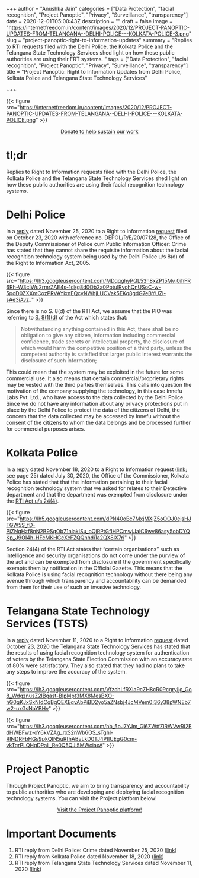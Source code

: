 +++
author = "Anushka Jain"
categories = ["Data Protection", "facial recognition", "Project Panoptic", "Privacy", "Surveillance", "transparency"]
date = 2020-12-01T05:00:43Z
description = ""
draft = false
image = "https://internetfreedom.in/content/images/2020/12/PROJECT-PANOPTIC-UPDATES-FROM-TELANGANA--DELHI-POLICE---KOLKATA-POLICE-3.png"
slug = "project-panoptic-right-to-information-updates"
summary = "Replies to RTI requests filed with the Delhi Police, the Kolkata Police and the Telangana State Technology Services shed light on how these public authorities are using their FRT systems. "
tags = ["Data Protection", "facial recognition", "Project Panoptic", "Privacy", "Surveillance", "transparency"]
title = "Project Panoptic: Right to Information Updates from Delhi Police, Kolkata Police and Telangana State Technology Services"

+++


{{< figure src="https://internetfreedom.in/content/images/2020/12/PROJECT-PANOPTIC-UPDATES-FROM-TELANGANA--DELHI-POLICE---KOLKATA-POLICE.png" >}}



<div style="text-align:center;">
    <a href="https://internetfreedom.in/donate/" class="button">Donate to help sustain our work</a>
</div>



# tl;dr

Replies to Right to Information requests filed with the Delhi Police, the Kolkata Police and the Telangana State Technology Services shed light on how these public authorities are using their facial recognition technology systems. 

# Delhi Police

In a [reply](https://drive.google.com/file/d/1iR8Mw1uCoCTLTVWvEQVp1bNvuGruTxgQ/view?usp=sharing) dated November 25, 2020 to a Right to Information [request](https://drive.google.com/file/d/1HTCZt-HkRedEDT_s4kG66UNFXUryw6hy/view?usp=sharing) filed on October 23, 2020 with reference no. DEPOL/R/E/20/07128, the Office of the Deputy Commissioner of Police cum Public Information Officer: Crime has stated that they cannot share the requisite information about the facial recognition technology system being used by the Delhi Police u/s 8(d) of the Right to Information Act, 2005. 

{{< figure src="https://lh3.googleusercontent.com/MDqqghyPQL53h8xZP15Mv_0ihFR6Rh-W3cIWu2rmrZAE4s-1dkg8d0Ob2a0PotulRvohQnUSoC-w-5poD0ZXXmCozPRVAYixnEQcyNWhjLUCVak5EKq8gdG7eBYUZi-sAe3iAvz_" >}}



Since there is no S. 8(d) of the RTI Act, we assume that the PIO was referring to [S. 8(1)(d)](https://indiankanoon.org/doc/1001313/) of the Act which states that: 

> Notwithstanding anything contained in this Act, there shall be no obligation to give any citizen, information including commercial confidence, trade secrets or intellectual property, the disclosure of which would harm the competitive position of a third party, unless the competent authority is satisfied that larger public interest warrants the disclosure of such information;

This could mean that the system may be exploited in the future for some commercial use. It also means that certain commercial/proprietary rights may be vested with the third parties themselves. This calls into question the motivation of the company supplying the technology, in this case Innefu Labs Pvt. Ltd., who have access to the data collected by the Delhi Police. Since we do not have any information about any privacy protections put in place by the Delhi Police to protect the data of the citizens of Delhi, the concern that the data collected may be accessed by Innefu without the consent of the citizens to whom the data belongs and be processed further for commercial purposes arises. 

# Kolkata Police

In a [reply](https://drive.google.com/file/d/1uRlbV0Grz7Vk4zwuNOm7pBIxCiARfKOx/view?usp=sharing) dated November 18, 2020 to a Right to Information request ([link](https://drive.google.com/file/d/14qS7jWAqucdN-cIzbvBojCjixzCJ6TPf/view); see page 25) dated July 30, 2020, the Office of the Commissioner, Kolkata Police has stated that that the information pertaining to their facial recognition technology system that we asked for relates to their Detective department and that the department was exempted from disclosure under the [RTI Act u/s 24(4)](https://indiankanoon.org/doc/1767825/). 

{{< figure src="https://lh5.googleusercontent.com/dPN40oBc7MxjMXjZ5oOOJ0ejsHJTGW5S_fD-PiZNqHzf8nN2B9SqOb71nIakISu_oOjRPtGflHPCmwjJaIC6wv86asy5obDYQKp_J9OI4h-HFcMKHGcXcFZQQnhdi1a2QX8IX7ri" >}}



Section 24(4) of the RTI Act states that “certain organisations” such as intelligence and security organisations do not come under the purview of the act and can be exempted from disclosure if the government specifically exempts them by notification in the Official Gazette. This means that the Kolkata Police is using facial recognition technology without there being any avenue through which transparency and accountability can be demanded from them for their use of such an invasive technology. 

# Telangana State Technology Services (TSTS)

In a [reply](https://drive.google.com/file/d/1eCJOCGNkaHMC1VWHfvEDfHvhdDk8S_Wy/view?usp=sharing) dated November 11, 2020 to a Right to Information [request](https://drive.google.com/file/d/1LLt9LhDGkZgLdWPapbJPR0Wj0ojsT6Li/view?usp=sharing) dated October 23, 2020 the Telangana State Technology Services has stated that the results of using facial recognition technology system for authentication of voters by the Telangana State Election Commission with an accuracy rate of 80% were satisfactory. They also stated that they had no plans to take any steps to improve the accuracy of the system. 

{{< figure src="https://lh3.googleusercontent.com/VfzchLfRXIa9cZH8cR0PcgryIjc_Go8_WdgznusZ2IBgast-BIpMpt3MX8MesBXO-hG0qKJxSxNIdCqBgQEXEqvAbPiBD2yo5aZNsbj4JcMVem0I36y38pWNEb7w2-uxGsNaYBHv" >}}

{{< figure src="https://lh3.googleusercontent.com/hb_5oJ7YJm_Gj6ZWtfZiRWVwRI2EdHWBFwz-oY6kVZAg_rxS2nWb6OS_sTghl-RINDRFbHGs9pkQIN5uRfhABvLkD0TJ4PtlUEgG0cm-vkTqrPLQHqDPali_Re0Q5QJi5MWciaxA" >}}



# Project Panoptic

Through Project Panoptic, we aim to bring transparency and accountability to public authorities who are developing and deploying facial recognition technology systems. You can visit the Project platform below!





<div style="text-align:center;">
    <a href="https://panoptic.in/case-study/right-to-information-updates-from-delhi-police-kolkata-police-and-telangana-state-technology-services" class="button">Visit the Project Panoptic platform!</a>
</div>





# Important Documents

1. RTI reply from Delhi Police: Crime dated November 25, 2020 ([link](https://drive.google.com/file/d/1iR8Mw1uCoCTLTVWvEQVp1bNvuGruTxgQ/view?usp=sharing))
2. RTI reply from Kolkata Police dated November 18, 2020 ([link](https://drive.google.com/file/d/1uRlbV0Grz7Vk4zwuNOm7pBIxCiARfKOx/view?usp=sharing))
3. RTI reply from Telangana State Technology Services dated November 11, 2020 ([link](https://drive.google.com/file/d/1eCJOCGNkaHMC1VWHfvEDfHvhdDk8S_Wy/view?usp=sharing))

